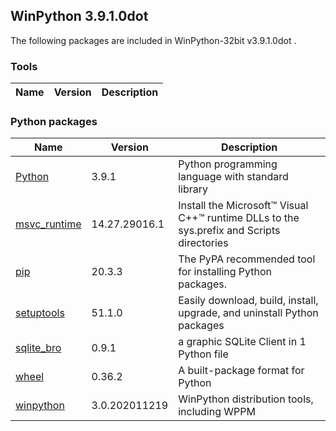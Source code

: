 ## WinPython 3.9.1.0dot 

The following packages are included in WinPython-32bit v3.9.1.0dot .

### Tools

Name | Version | Description
-----|---------|------------


### Python packages

Name | Version | Description
-----|---------|------------
[Python](http://www.python.org/) | 3.9.1 | Python programming language with standard library
[msvc_runtime](https://pypi.org/project/msvc_runtime) | 14.27.29016.1 | Install the Microsoft&#8482; Visual C++&#8482; runtime DLLs to the sys.prefix and Scripts directories
[pip](https://pypi.org/project/pip) | 20.3.3 | The PyPA recommended tool for installing Python packages.
[setuptools](https://pypi.org/project/setuptools) | 51.1.0 | Easily download, build, install, upgrade, and uninstall Python packages
[sqlite_bro](https://pypi.org/project/sqlite_bro) | 0.9.1 | a graphic SQLite Client in 1 Python file
[wheel](https://pypi.org/project/wheel) | 0.36.2 | A built-package format for Python
[winpython](http://winpython.github.io/) | 3.0.202011219 | WinPython distribution tools, including WPPM